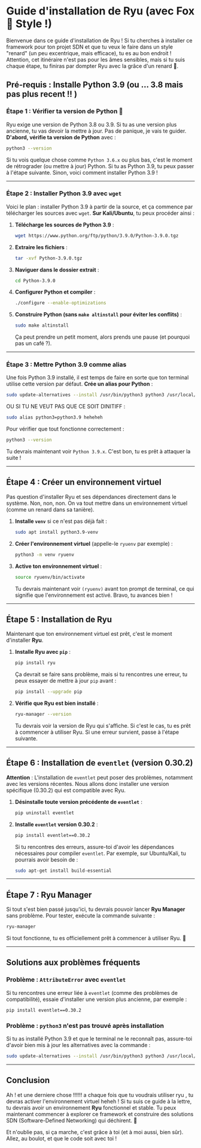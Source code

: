 # Guide d'installation de Ryu (avec Fox 🦊 Style !)

Bienvenue dans ce guide d'installation de Ryu ! Si tu cherches à installer ce framework pour ton projet SDN et que tu veux le faire dans un style "renard" (un peu excentrique, mais efficace), tu es au bon endroit ! Attention, cet itinéraire n'est pas pour les âmes sensibles, mais si tu suis chaque étape, tu finiras par dompter Ryu avec la grâce d'un renard 🦊.

## Pré-requis : Installe Python 3.9 (ou ... 3.8 mais pas plus recent !! )

### Étape 1 : Vérifier ta version de Python 🐍

Ryu exige une version de Python 3.8 ou 3.9. Si tu as une version plus ancienne, tu vas devoir la mettre à jour. Pas de panique, je vais te guider. **D'abord, vérifie ta version de Python** avec :

```bash
python3 --version
```

Si tu vois quelque chose comme `Python 3.6.x` ou plus bas, c'est le moment de rétrograder (ou mettre à jour) Python. Si tu as Python 3.9, tu peux passer à l'étape suivante. Sinon, voici comment installer Python 3.9 !

---

### Étape 2 : Installer Python 3.9 avec `wget`

Voici le plan : installer Python 3.9 à partir de la source, et ça commence par télécharger les sources avec `wget`. **Sur Kali/Ubuntu**, tu peux procéder ainsi :

1. **Télécharge les sources de Python 3.9** :
   
   ```bash
   wget https://www.python.org/ftp/python/3.9.0/Python-3.9.0.tgz
   ```

2. **Extraire les fichiers** :
   
   ```bash
   tar -xvf Python-3.9.0.tgz
   ```

3. **Naviguer dans le dossier extrait** :
   
   ```bash
   cd Python-3.9.0
   ```

4. **Configurer Python et compiler** :
   
   ```bash
   ./configure --enable-optimizations
   ```

5. **Construire Python (sans `make altinstall` pour éviter les conflits)** :
   
   ```bash
   sudo make altinstall
   ```

   Ça peut prendre un petit moment, alors prends une pause (et pourquoi pas un café ?).

---

### Étape 3 : Mettre Python 3.9 comme alias

Une fois Python 3.9 installé, il est temps de faire en sorte que ton terminal utilise cette version par défaut. **Crée un alias pour Python** :

```bash
sudo update-alternatives --install /usr/bin/python3 python3 /usr/local/bin/python3.9 1
```

OU SI TU NE VEUT PAS QUE CE SOIT DINITIFF :
```bash
sudo alias python3=python3.9 heheheh
```

Pour vérifier que tout fonctionne correctement :

```bash
python3 --version
```

Tu devrais maintenant voir `Python 3.9.x`. C'est bon, tu es prêt à attaquer la suite !

---

## Étape 4 : Créer un environnement virtuel

Pas question d'installer Ryu et ses dépendances directement dans le système. Non, non, non. On va tout mettre dans un environnement virtuel (comme un renard dans sa tanière).

1. **Installe `venv`** si ce n'est pas déjà fait :

   ```bash
   sudo apt install python3.9-venv
   ```

2. **Créer l'environnement virtuel** (appelle-le `ryuenv` par exemple) :

   ```bash
   python3 -m venv ryuenv
   ```

3. **Active ton environnement virtuel** :

   ```bash
   source ryuenv/bin/activate
   ```

   Tu devrais maintenant voir `(ryuenv)` avant ton prompt de terminal, ce qui signifie que l'environnement est activé. Bravo, tu avances bien !

---

## Étape 5 : Installation de Ryu

Maintenant que ton environnement virtuel est prêt, c'est le moment d'installer **Ryu**.

1. **Installe Ryu avec `pip`** :

   ```bash
   pip install ryu
   ```

   Ça devrait se faire sans problème, mais si tu rencontres une erreur, tu peux essayer de mettre à jour `pip` avant :

   ```bash
   pip install --upgrade pip
   ```

2. **Vérifie que Ryu est bien installé** :

   ```bash
   ryu-manager --version
   ```

   Tu devrais voir la version de Ryu qui s'affiche. Si c'est le cas, tu es prêt à commencer à utiliser Ryu. Si une erreur survient, passe à l'étape suivante.

---

## Étape 6 : Installation de `eventlet` (version 0.30.2)

**Attention** : L'installation de `eventlet` peut poser des problèmes, notamment avec les versions récentes. Nous allons donc installer une version spécifique (0.30.2) qui est compatible avec Ryu.

1. **Désinstalle toute version précédente de `eventlet`** :

   ```bash
   pip uninstall eventlet
   ```

2. **Installe `eventlet` version 0.30.2** :

   ```bash
   pip install eventlet==0.30.2
   ```

   Si tu rencontres des erreurs, assure-toi d'avoir les dépendances nécessaires pour compiler `eventlet`. Par exemple, sur Ubuntu/Kali, tu pourrais avoir besoin de :

   ```bash
   sudo apt-get install build-essential
   ```

---

## Étape 7 : Ryu Manager

Si tout s'est bien passé jusqu'ici, tu devrais pouvoir lancer **Ryu Manager** sans problème. Pour tester, exécute la commande suivante :

```bash
ryu-manager
```

Si tout fonctionne, tu es officiellement prêt à commencer à utiliser Ryu. 🦊

---

## Solutions aux problèmes fréquents

### **Problème : `AttributeError` avec `eventlet`**

Si tu rencontres une erreur liée à `eventlet` (comme des problèmes de compatibilité), essaie d'installer une version plus ancienne, par exemple :

```bash
pip install eventlet==0.30.2
```

### **Problème : `python3` n'est pas trouvé après installation**

Si tu as installé Python 3.9 et que le terminal ne le reconnaît pas, assure-toi d'avoir bien mis à jour les alternatives avec la commande :

```bash
sudo update-alternatives --install /usr/bin/python3 python3 /usr/local/bin/python3.9 1
```

---

## Conclusion
Ah ! et une derniere chose !!!!!! a chaque fois que tu voudrais utiliser ryu , tu devras activer l'environnement virtuel heheh !
Si tu suis ce guide à la lettre, tu devrais avoir un environnement **Ryu** fonctionnel et stable. Tu peux maintenant commencer à explorer ce framework et construire des solutions SDN (Software-Defined Networking) qui déchirent. 🦊

Et n'oublie pas, si ça marche, c'est grâce à toi (et à moi aussi, bien sûr). Allez, au boulot, et que le code soit avec toi !



